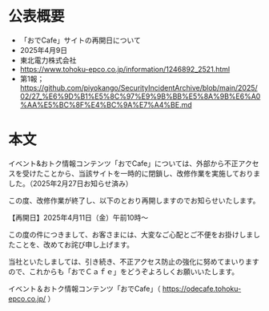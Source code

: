 # 公表概要
- 「おでCafe」サイトの再開日について
- 2025年4月9日
- 東北電力株式会社
- https://www.tohoku-epco.co.jp/information/1246892_2521.html
- 第1報；https://github.com/piyokango/SecurityIncidentArchive/blob/main/2025/02/27_%E6%9D%B1%E5%8C%97%E9%9B%BB%E5%8A%9B%E6%A0%AA%E5%BC%8F%E4%BC%9A%E7%A4%BE.md

# 本文
イベント&おトク情報コンテンツ「おでCafe」については、外部から不正アクセスを受けたことから、当該サイトを一時的に閉鎖し、改修作業を実施しておりました。（2025年2月27日お知らせ済み）

この度、改修作業が終了し、以下のとおり再開しますのでお知らせいたします。

【再開日】2025年4月11日（金）午前10時～

この度の件につきまして、お客さまには、大変なご心配とご不便をお掛けしましたことを、改めてお詫び申し上げます。

当社といたしましては、引き続き、不正アクセス防止の強化に努めてまいりますので、これからも「おでＣａｆｅ」をどうぞよろしくお願いいたします。

イベント＆おトク情報コンテンツ「おでCafe」（ https://odecafe.tohoku-epco.co.jp/ ）
